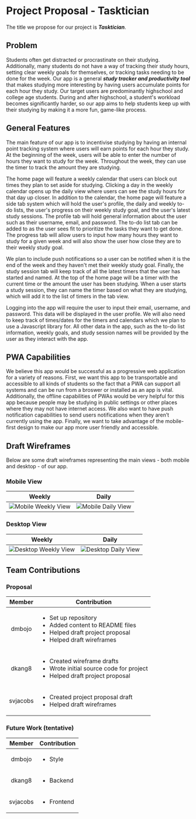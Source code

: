# Project Proposal - Tasktician
The title we propose for our project is ***Tasktician***.

## Problem
Students often get distracted or procrastinate on their studying. Additionally, many students do not have a way of tracking their study hours, setting clear weekly goals for themselves, or tracking tasks needing to be done for the week. Our app is a general ***study tracker and productivity tool*** that makes studying more interesting by having users accumulate points for each hour they study. Our target users are  predominantly highschool and college age students. During and after highschool, a student's workload becomes significantly harder, so our app aims to help students keep up with their studying by making it a more fun, game-like process. 

## General Features
The main feature of our app is to incentivise studying by having an internal point tracking system where users will earn points for each hour they study. At the beginning of the week, users will be able to enter the number of hours they want to study for the week. Throughout the week, they can use the timer to track the amount they are studying. 

The home page will feature a weekly calendar that users can block out times they plan to set aside for studying. Clicking a day in the weekly calendar opens up the daily view where users can see the study hours for that day up closer. In addition to the calendar, the home page will feature a side tab system which will hold the user's profile, the daily and weekly to-do lists, the user's progress on their weekly study goal, and the user's latest study sessions. The profile tab will hold general information about the user such as their username, email, and password. The to-do list tab can be added to as the user sees fit to prioritize the tasks they want to get done. The progress tab will allow users to input how many hours they want to study for a given week and will also show the user how close they are to their weekly study goal.

We plan to include push notifications so a user can be notified when it is the end of the week and they haven't met their weekly study goal. Finally, the study session tab will keep track of all the latest timers that the user has started and named. At the top of the home page will be a timer with the current time or the amount the user has been studying. When a user starts a study session, they can name the timer based on what they are studying, which will add it to the list of timers in the tab view. 

Logging into the app will require the user to input their email, username, and password. This data will be displayed in the user profile. We will also need to keep track of times/dates for the timers and calendars which we plan to use a Javascript library for. All other data in the app, such as the to-do list information, weekly goals, and study session names will be provided by the user as they interact with the app. 

## PWA Capabilities
We believe this app would be successful as a progressive web application for a variety of reasons. First, we want this app to be transportable and accessible to all kinds of students so the fact that a PWA can support all systems and can be run from a broswer or installed as an app is vital. Additionally, the offline capabilities of PWAs would be very helpful for this app because people may be studying in public settings or other places where they may not have internet access. We also want to have push notification capabilities to send users notifications when they aren’t currently using the app. Finally, we want to take advantage of the mobile-first design to make our app more user friendly and accessible.

## Draft Wireframes
Below are some draft wireframes representing the main views - both mobile and desktop - of our app.

### Mobile View

|Weekly|Daily|
|:-:|:-:|
![Mobile Weekly View](https://github.com/sebinevj/csc342Project/blob/main/Proposal/Wireframes/mobile-weekly-view.png) | ![Mobile Daily View](https://github.com/sebinevj/csc342Project/blob/main/Proposal/Wireframes/mobile-daily-view.png)

### Desktop View

|Weekly|Daily|
|:-:|:-:|
![Desktop Weekly View](https://github.com/sebinevj/csc342Project/blob/main/Proposal/Wireframes/desktop-weekly-view.png) | ![Desktop Daily View](https://github.com/sebinevj/csc342Project/blob/main/Proposal/Wireframes/desktop-daily-view.png)

## Team Contributions

### Proposal
|Member|Contribution|
|:-:|---|
|dmbojo|<ul><li>Set up repository</li><li>Added content to README files</li><li>Helped draft project proposal</li><li>Helped draft wireframes</li></ul>|
|dkang8|<ul><li>Created wireframe drafts</li><li>Wrote initial source code for project</li><li>Helped draft project proposal</li></ul>|
|svjacobs|<ul><li>Created project proposal draft</li><li>Helped draft wireframes</li></ul>|

### Future Work (tentative)
|Member|Contribution|
|:-:|---|
|dmbojo|<ul><li>Style</li></ul>|
|dkang8|<ul><li>Backend</li></ul>|
|svjacobs|<ul><li>Frontend</li></ul>|

